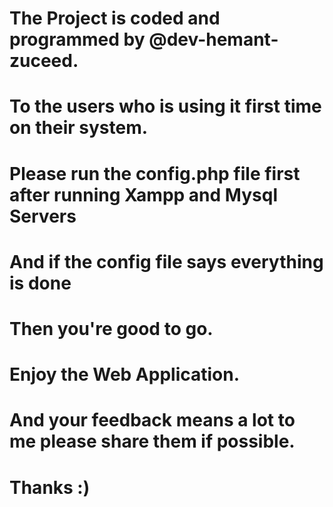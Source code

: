 <h1>The Project is coded and programmed by @dev-hemant-zuceed.</h1>
<h1>To the users who is using it first time on their system.</h1>
<h1>Please run the config.php file first after running Xampp and Mysql Servers</h1>
<h1>And if the config file says everything is done</h1>
<h1>Then you're good to go.</h1>
<h1>Enjoy the Web Application.</h1>
<h1>And your feedback means a lot to me please share them if possible.</h1>
<h1>Thanks :)</h1>
